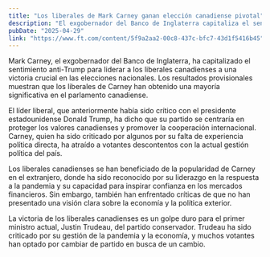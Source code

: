 ```yaml
---
title: "Los liberales de Mark Carney ganan elección canadiense pivotal"
description: "El exgobernador del Banco de Inglaterra capitaliza el sentimiento anti-Trump para asegurar mandato para su partido"
pubDate: "2025-04-29"
link: "https://www.ft.com/content/5f9a2aa2-00c8-437c-bfc7-43d1f5416b45"
---
```

Mark Carney, el exgobernador del Banco de Inglaterra, ha capitalizado el sentimiento anti-Trump para liderar a los liberales canadienses a una victoria crucial en las elecciones nacionales. Los resultados provisionales muestran que los liberales de Carney han obtenido una mayoría significativa en el parlamento canadiense.

El líder liberal, que anteriormente había sido crítico con el presidente estadounidense Donald Trump, ha dicho que su partido se centraría en proteger los valores canadienses y promover la cooperación internacional. Carney, quien ha sido criticado por algunos por su falta de experiencia política directa, ha atraído a votantes descontentos con la actual gestión política del país.

Los liberales canadienses se han beneficiado de la popularidad de Carney en el extranjero, donde ha sido reconocido por su liderazgo en la respuesta a la pandemia y su capacidad para inspirar confianza en los mercados financieros. Sin embargo, también han enfrentado críticas de que no han presentado una visión clara sobre la economía y la política exterior.

La victoria de los liberales canadienses es un golpe duro para el primer ministro actual, Justin Trudeau, del partido conservador. Trudeau ha sido criticado por su gestión de la pandemia y la economía, y muchos votantes han optado por cambiar de partido en busca de un cambio.